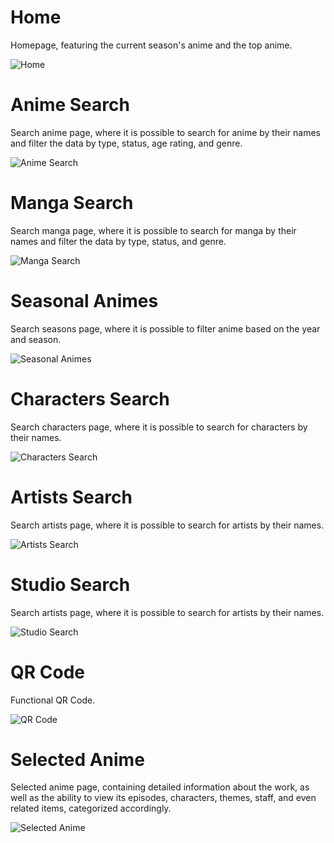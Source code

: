 # Home
Homepage, featuring the current season's anime and the top anime.

![Home](https://github.com/user-attachments/assets/b64acf38-bbb4-4ff3-a8a4-ab7131250f5f)

# Anime Search
Search anime page, where it is possible to search for anime by their names and filter the data by type, status, age rating, and genre.

![Anime Search](https://github.com/user-attachments/assets/d8ec4734-0645-4678-9f96-6c47d1133a6b)

# Manga Search
Search manga page, where it is possible to search for manga by their names and filter the data by type, status, and genre.

![Manga Search](https://github.com/user-attachments/assets/9f5367b4-dc4f-4877-8f5f-e7b806fedab5)

# Seasonal Animes
Search seasons page, where it is possible to filter anime based on the year and season.

![Seasonal Animes](https://github.com/user-attachments/assets/8d7e6e71-22f6-47bd-baf9-947a7ad5faa0)

# Characters Search
Search characters page, where it is possible to search for characters by their names.

![Characters Search](https://github.com/user-attachments/assets/54aa19cd-56a2-4cd9-ae82-a29df38ae1d5)

# Artists Search
Search artists page, where it is possible to search for artists by their names.

![Artists Search](https://github.com/user-attachments/assets/5c1996fa-d3d8-4952-82d3-3cd59861f475)

# Studio Search
Search artists page, where it is possible to search for artists by their names.

![Studio Search](https://github.com/user-attachments/assets/c5bc3e65-4eaf-4a75-ab9a-34b0934d0d35)

# QR Code
Functional QR Code.

![QR Code](https://github.com/user-attachments/assets/c9574dfd-a98a-4f9d-8c1e-644868edddb2)

# Selected Anime
Selected anime page, containing detailed information about the work, as well as the ability to view its episodes, characters, themes, staff, and even related items, categorized accordingly.

![Selected Anime](https://github.com/user-attachments/assets/4d4fcd1a-5c7b-4c0a-9c93-89c770293f38)
